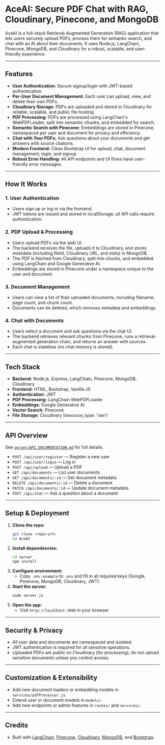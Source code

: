 # AceAI: Secure PDF Chat with RAG, Cloudinary, Pinecone, and MongoDB

AceAI is a full-stack Retrieval-Augmented Generation (RAG) application that lets users securely upload PDFs, process them for semantic search, and chat with an AI about their documents. It uses Node.js, LangChain, Pinecone, MongoDB, and Cloudinary for a robust, scalable, and user-friendly experience.

---

## Features
- **User Authentication:** Secure signup/login with JWT-based authentication.
- **Per-User Document Management:** Each user can upload, view, and delete their own PDFs.
- **Cloudinary Storage:** PDFs are uploaded and stored in Cloudinary for reliable, scalable, and public file hosting.
- **PDF Processing:** PDFs are processed using LangChain's WebPDFLoader, split into semantic chunks, and embedded for search.
- **Semantic Search with Pinecone:** Embeddings are stored in Pinecone, namespaced per user and document for privacy and efficiency.
- **Chat with Your PDFs:** Ask questions about your documents and get answers with source citations.
- **Modern Frontend:** Clean Bootstrap UI for upload, chat, document management, login, and signup.
- **Robust Error Handling:** All API endpoints and UI flows have user-friendly error messages.

---

## How It Works

### 1. User Authentication
- Users sign up or log in via the frontend.
- JWT tokens are issued and stored in localStorage; all API calls require authentication.

### 2. PDF Upload & Processing
- Users upload PDFs via the web UI.
- The backend receives the file, uploads it to Cloudinary, and stores metadata (including fileId, Cloudinary URL, and stats) in MongoDB.
- The PDF is fetched from Cloudinary, split into chunks, and embedded using LangChain and Google Generative AI.
- Embeddings are stored in Pinecone under a namespace unique to the user and document.

### 3. Document Management
- Users can view a list of their uploaded documents, including filename, page count, and chunk count.
- Documents can be deleted, which removes metadata and embeddings.

### 4. Chat with Documents
- Users select a document and ask questions via the chat UI.
- The backend retrieves relevant chunks from Pinecone, runs a retrieval-augmented generation chain, and returns an answer with sources.
- Each chat is stateless (no chat memory is stored).

---

## Tech Stack
- **Backend:** Node.js, Express, LangChain, Pinecone, MongoDB, Cloudinary
- **Frontend:** HTML, Bootstrap, Vanilla JS
- **Authentication:** JWT
- **PDF Processing:** LangChain WebPDFLoader
- **Embeddings:** Google Generative AI
- **Vector Search:** Pinecone
- **File Storage:** Cloudinary (resource_type: 'raw')

---

## API Overview
See [`server/API_DOCUMENTATION.md`](server/API_DOCUMENTATION.md) for full details.

- `POST /api/user/register` — Register a new user
- `POST /api/user/login` — Log in
- `POST /api/upload` — Upload a PDF
- `GET /api/documents` — List user documents
- `GET /api/documents/:id` — Get document metadata
- `DELETE /api/documents/:id` — Delete a document
- `PATCH /api/documents/:id` — Update document metadata
- `POST /api/chat` — Ask a question about a document

---

## Setup & Deployment
1. **Clone the repo:**
   ```bash
   git clone <repo-url>
   cd AceAI
   ```
2. **Install dependencies:**
   ```bash
   cd server
   npm install
   ```
3. **Configure environment:**
   - Copy `.env.example` to `.env` and fill in all required keys (Google, Pinecone, MongoDB, Cloudinary, JWT).
4. **Start the server:**
   ```bash
   node server.js
   ```
5. **Open the app:**
   - Visit `http://localhost:3000` in your browser.

---

## Security & Privacy
- All user data and documents are namespaced and isolated.
- JWT authentication is required for all sensitive operations.
- Uploaded PDFs are public on Cloudinary (for processing); do not upload sensitive documents unless you control access.

---

## Customization & Extensibility
- Add new document loaders or embedding models in `services/pdfProcessor.js`.
- Extend user or document models in `models/`.
- Add new endpoints or admin features in `routes/` and `services/`.

---

## Credits
- Built with [LangChain](https://js.langchain.com/), [Pinecone](https://www.pinecone.io/), [Cloudinary](https://cloudinary.com/), [MongoDB](https://www.mongodb.com/), and [Bootstrap](https://getbootstrap.com/).
